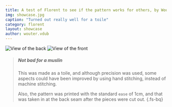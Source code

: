 ```yaml
---
title: A test of Florent to see if the pattern works for others, by Wouter.vdub
img: showcase.jpg
caption: "Turned out really well for a toile"
category: florent
layout: showcase
author: wouter.vdub
---
```

![View of the back ](/img/showcase/florent-by-wouter-vdub/high_back.jpg) 
![View of the front](/img/showcase/florent-by-wouter-vdub/high_front.jpg)

> ##### Not bad for a muslin
> This was made as a toile, and although precision was used, some aspects could
> have been improved by using hand stitching, instead of machine stitching.
>
> Also, the pattern was printed with the standard `ease` of 1cm, and that 
> was taken in at the back seam after the pieces were cut out.
{.fs-bq}


